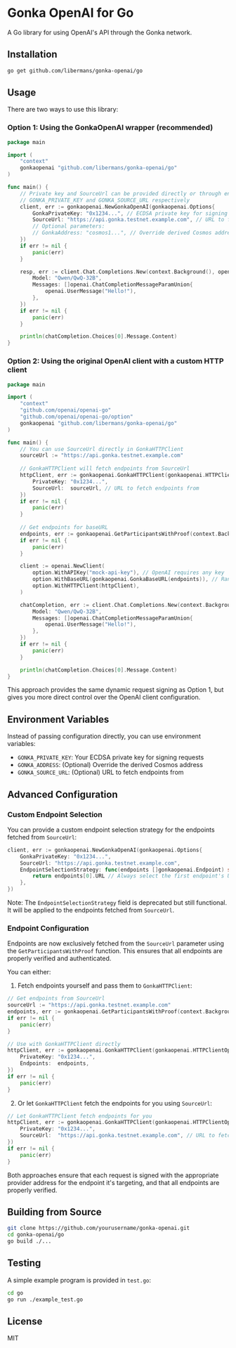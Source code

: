 # Gonka OpenAI for Go

A Go library for using OpenAI's API through the Gonka network.

## Installation

```bash
go get github.com/libermans/gonka-openai/go
```

## Usage

There are two ways to use this library:

### Option 1: Using the GonkaOpenAI wrapper (recommended)

```go
package main

import (
    "context"
    gonkaopenai "github.com/libermans/gonka-openai/go"
)

func main() {
    // Private key and SourceUrl can be provided directly or through environment variables
    // GONKA_PRIVATE_KEY and GONKA_SOURCE_URL respectively
    client, err := gonkaopenai.NewGonkaOpenAI(gonkaopenai.Options{
        GonkaPrivateKey: "0x1234...", // ECDSA private key for signing requests
        SourceUrl: "https://api.gonka.testnet.example.com", // URL to fetch endpoints from
        // Optional parameters:
        // GonkaAddress: "cosmos1...", // Override derived Cosmos address
    })
    if err != nil {
        panic(err)
    }

    resp, err := client.Chat.Completions.New(context.Background(), openai.ChatCompletionNewParams{
        Model: "Qwen/QwQ-32B",
        Messages: []openai.ChatCompletionMessageParamUnion{
            openai.UserMessage("Hello!"),
        },
    })
    if err != nil {
        panic(err)
    }

    println(chatCompletion.Choices[0].Message.Content)
}
```

### Option 2: Using the original OpenAI client with a custom HTTP client

```go
package main

import (
    "context"
    "github.com/openai/openai-go"
    "github.com/openai/openai-go/option"
    gonkaopenai "github.com/libermans/gonka-openai/go"
)

func main() {
    // You can use SourceUrl directly in GonkaHTTPClient
    sourceUrl := "https://api.gonka.testnet.example.com"
    
    // GonkaHTTPClient will fetch endpoints from SourceUrl
    httpClient, err := gonkaopenai.GonkaHTTPClient(gonkaopenai.HTTPClientOptions{
        PrivateKey: "0x1234...",
        SourceUrl:  sourceUrl, // URL to fetch endpoints from
    })
    if err != nil {
        panic(err)
    }
    
    // Get endpoints for baseURL
    endpoints, err := gonkaopenai.GetParticipantsWithProof(context.Background(), sourceUrl, "current")
    if err != nil {
        panic(err)
    }

    client := openai.NewClient(
        option.WithAPIKey("mock-api-key"), // OpenAI requires any key
        option.WithBaseURL(gonkaopenai.GonkaBaseURL(endpoints)), // Randomly selects an endpoint URL
        option.WithHTTPClient(httpClient),
    )

    chatCompletion, err := client.Chat.Completions.New(context.Background(), openai.ChatCompletionNewParams{
        Model: "Qwen/QwQ-32B",
        Messages: []openai.ChatCompletionMessageParamUnion{
            openai.UserMessage("Hello!"),
        },
    })
    if err != nil {
        panic(err)
    }

    println(chatCompletion.Choices[0].Message.Content)
}
```

This approach provides the same dynamic request signing as Option 1, but gives you more direct control over the OpenAI client configuration.

## Environment Variables

Instead of passing configuration directly, you can use environment variables:

- `GONKA_PRIVATE_KEY`: Your ECDSA private key for signing requests
- `GONKA_ADDRESS`: (Optional) Override the derived Cosmos address
- `GONKA_SOURCE_URL`: (Optional) URL to fetch endpoints from

## Advanced Configuration

### Custom Endpoint Selection

You can provide a custom endpoint selection strategy for the endpoints fetched from `SourceUrl`:

```go
client, err := gonkaopenai.NewGonkaOpenAI(gonkaopenai.Options{
    GonkaPrivateKey: "0x1234...",
    SourceUrl: "https://api.gonka.testnet.example.com",
    EndpointSelectionStrategy: func(endpoints []gonkaopenai.Endpoint) string {
        return endpoints[0].URL // Always select the first endpoint's URL
    },
})
```

Note: The `EndpointSelectionStrategy` field is deprecated but still functional. It will be applied to the endpoints fetched from `SourceUrl`.

### Endpoint Configuration

Endpoints are now exclusively fetched from the `SourceUrl` parameter using the `GetParticipantsWithProof` function. This ensures that all endpoints are properly verified and authenticated.

You can either:

1. Fetch endpoints yourself and pass them to `GonkaHTTPClient`:

```go
// Get endpoints from SourceUrl
sourceUrl := "https://api.gonka.testnet.example.com"
endpoints, err := gonkaopenai.GetParticipantsWithProof(context.Background(), sourceUrl, "current")
if err != nil {
    panic(err)
}

// Use with GonkaHTTPClient directly
httpClient, err := gonkaopenai.GonkaHTTPClient(gonkaopenai.HTTPClientOptions{
    PrivateKey: "0x1234...",
    Endpoints:  endpoints,
})
if err != nil {
    panic(err)
}
```

2. Or let `GonkaHTTPClient` fetch the endpoints for you using `SourceUrl`:

```go
// Let GonkaHTTPClient fetch endpoints for you
httpClient, err := gonkaopenai.GonkaHTTPClient(gonkaopenai.HTTPClientOptions{
    PrivateKey: "0x1234...",
    SourceUrl:  "https://api.gonka.testnet.example.com", // URL to fetch endpoints from
})
if err != nil {
    panic(err)
}
```

Both approaches ensure that each request is signed with the appropriate provider address for the endpoint it's targeting, and that all endpoints are properly verified.

## Building from Source

```bash
git clone https://github.com/yourusername/gonka-openai.git
cd gonka-openai/go
go build ./...
```

## Testing

A simple example program is provided in `test.go`:

```bash
cd go
go run ./example_test.go
```

## License

MIT
